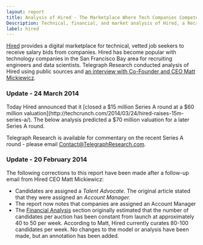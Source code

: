 ```yaml
---
layout: report
title: Analysis of Hired - The Marketplace Where Tech Companies Compete to Hire You 
Description: Technical, financial, and market analysis of Hired, a Recruiting Startup in San Francisco.
label: hired
---
```


[Hired](http://hired.com) provides a digital marketplace for technical, vetted job seekers to receive salary bids from companies. Hired has become popular with technology companies in the San Francisco Bay area for recruiting engineers and data scientists. Telegraph Research conducted analysis of Hired using public sources and [an interview with Co-Founder and CEO Matt Mickiewicz](/mickiewicz-interview/).

<div class="panel panel-success">
    <div class="panel-heading"><h3 class="panel-title no-margin">Update - 24 March 2014</h3></div>
    <div class="panel-body">
        <p>Today Hired announced that it [closed a $15 million Series A round at a $60 million valuation](http://techcrunch.com/2014/03/24/hired-raises-15m-series-a/). The below analysis predicted a $70 million valuation for a later Series A round.</p>
        <p>Telegraph Research is available for commentary on the recent Series A round - please email <a href="mailto:contact@telegraphresearch.com">Contact@TelegraphResearch.com</a>.</p>
    </div>
</div>



<div class="panel panel-info">
    <div class="panel-heading"><h3 class="panel-title no-margin">Update - 20 February 2014</h3></div>
    <div class="panel-body">
        The following corrections to this report have been made after a follow-up email from Hired CEO Matt Mickiewicz:
        <ul>
            <li> Candidates are assigned a <em>Talent Advocate.</em> The original article stated that they were assigned an <em>Account Manager.</em></li>
            <li> The report now notes that companies are assigned an Account Manager</li>
            <li>The <a href="#growth" class="to-growth">Financial Analysis</a> section originally estimated that the number of candidates per auction has been constant from launch at approximately 40 to 50 per week. According to Matt, Hired currently curates 80-100 candidates per week. No changes to the model or analysis have been made, but an annotation has been added.</li>
        </ul>
    </div>
</div>


